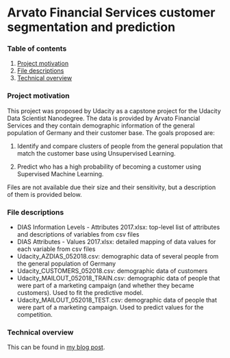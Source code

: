 # Arvato Financial Services customer segmentation and prediction

### Table of contents

1. [Project motivation](#motivation)
2. [File descriptions](#files)
3. [Technical overview](#technical)


### Project motivation<a name="motivation"></a>

This project was proposed by Udacity as a capstone project for the Udacity Data Scientist Nanodegree. The data is provided by Arvato Financial Services and they contain demographic information of the general population of Germany and their customer base. The goals proposed are:

1) Identify and compare clusters of people from the general population that match the customer base using Unsupervised Learning.

2) Predict who has a high probability of becoming a customer using Supervised Machine Learning.

Files are not available due their size and their sensitivity, but a description of them is provided below.

### File descriptions <a name="files"></a>

- DIAS Information Levels - Attributes 2017.xlsx: top-level list of attributes and descriptions of variables from csv files
- DIAS Attributes - Values 2017.xlsx:  detailed mapping of data values for each variable from csv files
- Udacity_AZDIAS_052018.csv: demographic data of several people from the general population of Germany
- Udacity_CUSTOMERS_052018.csv: demographic data of customers
- Udacity_MAILOUT_052018_TRAIN.csv: demographic data of people that were part of a marketing campaign (and whether they became customers). Used to fit the predictive model.
- Udacity_MAILOUT_052018_TEST.csv: demographic data of people that were part of a marketing campaign. Used to predict values for the competition.

### Technical overview<a name="technical"></a>
This can be found in [my blog post](https://pietropollo.weebly.com/blog).
